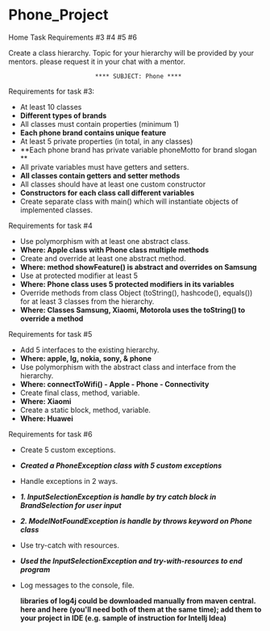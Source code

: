 # Phone_Project
Home Task Requirements #3 #4 #5 #6

Create a class hierarchy. Topic for your hierarchy will be provided by your mentors.
           please request it in your chat with a mentor.

                            **** SUBJECT: Phone ****

Requirements for task #3:
- At least 10 classes
- **Different types of brands**
- All classes must contain properties (minimum 1)
- **Each phone brand contains unique feature**
- At least 5 private properties (in total, in any classes)
- **Each phone brand has private variable phoneMotto for brand slogan **
- All private variables must have getters and setters.
- **All classes contain getters and setter methods**
- All classes should have at least one custom constructor
- **Constructors for each class call different variables**
- Create separate class with main() which will instantiate objects of implemented classes.
 
Requirements for task #4
- Use polymorphism with at least one abstract class.
- ****Where: Apple class with Phone class multiple methods****
- Create and override at least one abstract method.
- ****Where: method showFeature() is abstract and overrides on Samsung****
- Use at protected modifier at least 5
- ****Where: Phone class uses 5 protected modifiers in its variables****
- Override methods from class Object (toString(), hashcode(), equals()) for at least 3 classes from the hierarchy.
- ****Where: Classes Samsung, Xiaomi, Motorola uses the toString() to override a method****
 
Requirements for task #5
- Add 5 interfaces to the existing hierarchy.
- ****Where: apple, lg, nokia, sony, & phone****
- Use polymorphism with the abstract class and interface from the hierarchy.
- ****Where: connectToWifi() - Apple - Phone - Connectivity****
- Create final class, method, variable.
- ****Where: Xiaomi****
- Create a static block, method, variable.
- ****Where: Huawei****

Requirements for task #6
- Create 5 custom exceptions.
- ***Created a PhoneException class with 5 custom exceptions***
- Handle exceptions in 2 ways.
- ***1. InputSelectionException is handle by try catch block in BrandSelection for user input***
- ***2. ModelNotFoundException is handle by throws keyword on Phone class***
- Use try-catch with resources.
- ***Used the InputSelectionException and try-with-resources to end program***
- Log messages to the console, file.
    
  ****libraries of log4j could be downloaded manually from maven central.
    here and here (you'll need both of them at the same time); add them to your project in IDE 
    (e.g. sample of instruction for Intellj Idea)****
